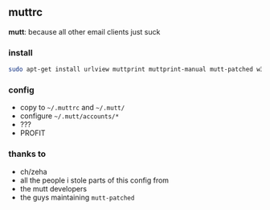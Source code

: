 ## muttrc
**mutt**: because all other email clients just suck

### install
```bash
sudo apt-get install urlview muttprint muttprint-manual mutt-patched w3m mutt
```

### config
* copy to `~/.muttrc` and `~/.mutt/`
* configure `~/.mutt/accounts/*`
* ???
* PROFIT

### thanks to
* ch/zeha
* all the people i stole parts of this config from
* the mutt developers
* the guys maintaining `mutt-patched`

